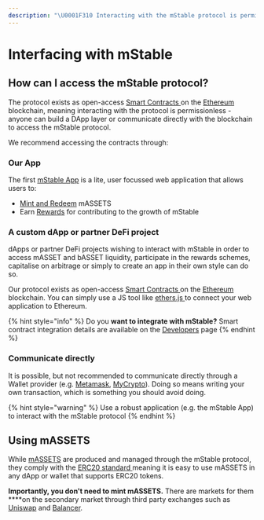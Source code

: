 ```yaml
---
description: "\U0001F310 Interacting with the mStable protocol is permissionless - anyone can build a service to capitalize on the composibility offered through our Smart Contracts"
---
```


# Interfacing with mStable

## How can I access the mStable protocol?

The protocol exists as open-access [Smart Contracts ](https://en.wikipedia.org/wiki/Smart_contract)on the [Ethereum](https://ethereum.org) blockchain, meaning interacting with the protocol is permissionless - anyone can build a DApp layer or communicate directly with the blockchain to access the mStable protocol. 

We recommend accessing the contracts through:

### Our App

The first [mStable App](https://app.mstable.org/) is a lite, user focussed web application that allows users to:

* [Mint and Redeem](../massets/minting-and-redemption/) mASSETS
* Earn [Rewards](../../meta-rewards-1/introduction/) for contributing to the growth of mStable

### A custom dApp or partner DeFi project

dApps or partner DeFi projects wishing to interact with mStable in order to access mASSET and bASSET liquidity, participate in the rewards schemes, capitalise on arbitrage or simply to create an app in their own style can do so. 

Our protocol exists as open-access [Smart Contracts ](https://en.wikipedia.org/wiki/Smart_contract)on the [Ethereum](https://ethereum.org) blockchain. You can simply use a JS tool like [ethers.js ](https://github.com/ethers-io/ethers.js/)to connect your web application to Ethereum.

{% hint style="info" %}
Do you **want to integrate with mStable?** Smart contract integration details are available on the [Developers](../../developers/integrating-mstable/developers.md) page
{% endhint %}

### Communicate directly

It is possible, but not recommended to communicate directly through a Wallet provider \(e.g. [Metamask](https://metamask.io/), [MyCrypto](https://mycrypto.com)\). Doing so means writing your own transaction, which is something you should avoid doing.

{% hint style="warning" %}
Use a robust application \(e.g. the mStable App\) to interact with the mStable protocol
{% endhint %}

## Using mASSETS

While [mASSETS](../massets/) are produced and managed through the mStable protocol, they comply with the [ERC20 standard ](https://docs.ethhub.io/built-on-ethereum/erc-token-standards/erc20/)meaning it is easy to use mASSETS in any dApp or wallet that supports ERC20 tokens. 

**Importantly, you don't need to mint mASSETS.** There are markets for them ****on the secondary market through third party exchanges such as [Uniswap](https://uniswap.exchange/swap) and [Balancer](https://pools.balancer.exchange/#/pool/0x72Cd8f4504941Bf8c5a21d1Fd83A96499FD71d2C).

